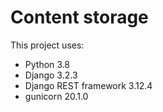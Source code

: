 # Content storage
This project uses:
- Python 3.8
- Django 3.2.3
- Django REST framework 3.12.4
- gunicorn 20.1.0
